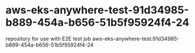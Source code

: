 # aws-eks-anywhere-test-91d34985-b889-454a-b656-51b5f95924f4-24
repository for use with E2E test job aws-eks-anywhere-test:91d34985-b889-454a-b656-51b5f95924f4-24

